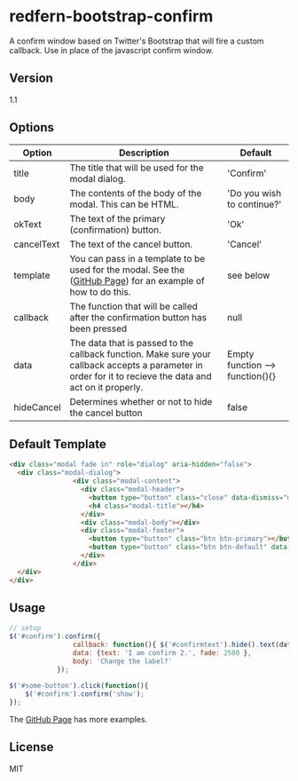 redfern-bootstrap-confirm
=========

A confirm window based on Twitter's Bootstrap that will fire a custom callback. Use in place of the javascript confirm window.


Version
----

1.1

Options
-------------

| Option     	| Description                                                                                                                                               	| Default                    	|
|------------	|-----------------------------------------------------------------------------------------------------------------------------------------------------------	|----------------------------	|
| title      	| The title that will be used for the modal dialog.                                                                                                         	| 'Confirm'                  	|
| body       	| The contents of the body of the modal. This can be HTML.                                                                                                  	| 'Do you wish to continue?' 	|
| okText     	| The text of the primary (confirmation) button.                                                                                                            	| 'Ok'                       	|
| cancelText 	| The text of the cancel button.                                                                                                                            	| 'Cancel'                   	|
| template   	| You can pass in a template to be used for the modal. See the  ([GitHub Page](http://mcdrummerman.github.io/redfern-bootstrap-confirm)) for an example of how to do this.                                              	| see below                  	|
| callback   	| The function that will be called after the confirmation button has been pressed                                                                           	| null                       	|
| data       	| The data that is passed to the callback function. Make sure your callback accepts a parameter in order for it to recieve the data and act on it properly. 	|     Empty function --> function(){}                     |
| hideCancel	| Determines whether or not to hide the cancel button 	| false	|        |            	|   	|              	|


Default Template
----------------

```html
<div class="modal fade in" role="dialog" aria-hidden="false">
  <div class="modal-dialog">
                <div class="modal-content">
                  <div class="modal-header">
                	<button type="button" class="close" data-dismiss="modal">×</button>
                	<h4 class="modal-title"></h4>
                  </div>
                  <div class="modal-body"></div>
                  <div class="modal-footer">
                	<button type="button" class="btn btn-primary"></button>
                	<button type="button" class="btn btn-default" data-dismiss="modal"></button>
                  </div>
                </div>
  </div>
</div>
```


Usage
--------------

```javascript
// setup
$('#confirm').confirm({
                callback: function(){ $('#confirmtext').hide().text(data.text).fadeIn(data.fade); },
                data: {text: 'I am confirm 2.', fade: 2500 },
                body: 'Change the label?'
            });
            
$('#some-button').click(function(){
    $('#confirm').confirm('show');            
});         
```

The [GitHub Page](http://mcdrummerman.github.io/redfern-bootstrap-confirm) has more examples.

License
----

MIT
